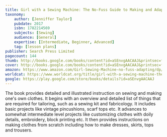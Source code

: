 ```yaml
---
title: Girl with a Sewing Machine: The No-Fuss Guide to Making and Adapting Your Own Clothes
taxonomy:
	author: [Jenniffer Taylor]
	pubdate: 2017
	isbn: 1782214569
	subjects: [Sewing]
	audience: [General]
	expertise: [Intermediate, Beginner, Advanced]
	tag: [lesson plans]
publisher: Search Press Limited
pagecount: 144
thumb: http://books.google.com/books/content?id=aSEnvgAACAAJ&printsec=frontcover&img=1&zoom=1&imgtk=AFLRE737v7mS0mgB5J5EWEQxvUFQXTRJIycLIr2WPvqjvG1GEOcDoFFnVUc6cpeOQFimht2HV7Y5juSoyPwV37MCEWyItzY_vghkPfZSWCGeQj_TBxu5mgV32J0rGGYK0_ZvB-QEpNLL&source=gbs_api
cover: http://books.google.com/books/content?id=aSEnvgAACAAJ&printsec=frontcover&img=1&zoom=1&imgtk=AFLRE737v7mS0mgB5J5EWEQxvUFQXTRJIycLIr2WPvqjvG1GEOcDoFFnVUc6cpeOQFimht2HV7Y5juSoyPwV37MCEWyItzY_vghkPfZSWCGeQj_TBxu5mgV32J0rGGYK0_ZvB-QEpNLL&source=gbs_api
amazon: https://www.amazon.com/Girl-Sewing-Machine-no-fuss-adapting/dp/1782214569/ref=sr_1_3?keywords=Girl+with+a+sewing+machine+%3A+the+no-fuss+guide+to+making+and+adapting+your+own+clothes&qid=1570113579&s=gateway&sr=8-3
worldcat: https://www.worldcat.org/title/girl-with-a-sewing-machine-the-no-fuss-guide-to-making-and-adapting-your-own-clothes/oclc/1003724092&referer=brief_results
google: https://play.google.com/store/books/details?id=aSEnvgAACAAJ
---
```

The book provides detailed and illustrated instruction on sewing and making one's own clothes. It begins with an overview and detailed list of things that are required for tailoring, such as a sewing kit and fabricology. It includes basic projects like vintage pincushions, scarf tops etc. It advances to somewhat intermediate level projects like customizing clothes with doily details, embroidery, block printing etc. It then provides instructions on making clothes from scratch including how to make dresses, skirts, tops and trousers.